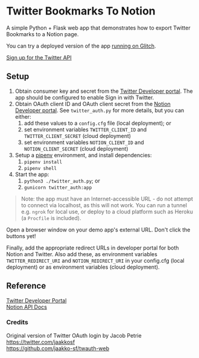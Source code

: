 # Twitter Bookmarks To Notion

A simple Python + Flask web app that demonstrates how to export Twitter Bookmarks to a Notion page.

You can try a deployed version of the app [running on Glitch](https://twitter-bookmarks-to-notion.glitch.me/).

[Sign up for the Twitter API](https://t.co/signup)

## Setup

1. Obtain consumer key and secret from the [Twitter Developer portal](https://developer.twitter.com). The app should be configured to enable Sign in with Twitter.
2. Obtain OAuth client ID and OAuth client secret from the [Notion Developer portal](https://developers.notion.com/). See `twitter_auth.py` for more details, but you can either:
   1. add these values to a `config.cfg` file (local deployment); or
   2. set environment variables `TWITTER_CLIENT_ID` and `TWITTER_CLIENT_SECRET` (cloud deployment)
   3. set environment variables `NOTION_CLIENT_ID` and `NOTION_CLIENT_SECRET` (cloud deployment)
3. Setup a [pipenv](https://pipenv.readthedocs.io/en/latest/) environment, and install dependencies:
   1. `pipenv install`
   2. `pipenv shell`
4. Start the app:
   1. `python3 ./twitter_auth.py`; or
   2. `gunicorn twitter_auth:app`

> Note: the app must have an Internet-accessible URL - do not attempt to connect via localhost, as this will not work. You can run a tunnel e.g. `ngrok` for local use, or deploy to a cloud platform such as Heroku (a `Procfile` is included).

Open a browser window on your demo app's external URL. Don't click the buttons yet!

Finally, add the appropriate redirect URLs in developer portal for both Notion and Twitter. Also add these, as environment variables `TWITTER_REDIRECT_URI` and `NOTION_REDIRECT_URI` in your config.cfg (local deployment) or as environment variables (cloud deployment).

## Reference

[Twitter Developer Portal](https://developer.twitter.com/)  
[Notion API Docs](https://developers.notion.com/)

### Credits

Original version of Twitter OAuth login by Jacob Petrie  
https://twitter.com/jaakkosf  
https://github.com/jaakko-sf/twauth-web  
